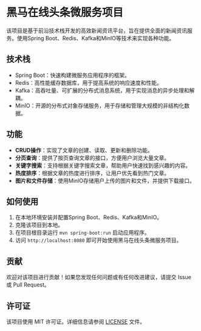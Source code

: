 # 黑马在线头条微服务项目

该项目是基于前沿技术栈开发的高效新闻资讯平台，旨在提供全面的新闻资讯服务。使用Spring Boot、Redis、Kafka和MinIO等技术来实现各种功能。

## 技术栈

- Spring Boot：快速构建微服务应用程序的框架。
- Redis：高性能缓存数据库，用于提高系统的响应速度和性能。
- Kafka：高吞吐量、可扩展的分布式消息系统，用于实现消息的异步处理和解耦。
- MinIO：开源的分布式对象存储服务，用于存储和管理大规模的非结构化数据。

## 功能

- **CRUD操作**：实现了文章的创建、读取、更新和删除功能。
- **分页查询**：提供了按页查询文章的接口，方便用户浏览大量文章。
- **关键字搜索**：支持根据关键字搜索文章，帮助用户快速找到感兴趣的内容。
- **热度排序**：根据文章的热度进行排序，让用户优先看到热门文章。
- **图片和文件存储**：使用MinIO存储用户上传的图片和文件，并提供下载接口。

## 如何使用

1. 在本地环境安装并配置Spring Boot、Redis、Kafka和MinIO。
2. 克隆该项目到本地。
3. 在项目根目录运行 `mvn spring-boot:run` 启动应用程序。
4. 访问 `http://localhost:8080` 即可开始使用黑马在线头条微服务项目。

## 贡献

欢迎对该项目进行贡献！如果您发现任何问题或有任何改进建议，请提交 Issue 或 Pull Request。

## 许可证

该项目使用 MIT 许可证。详细信息请参阅 [LICENSE](LICENSE) 文件。
